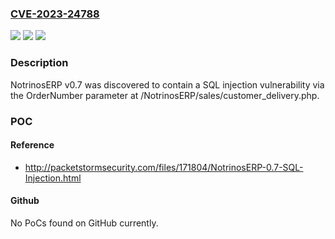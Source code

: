### [CVE-2023-24788](https://cve.mitre.org/cgi-bin/cvename.cgi?name=CVE-2023-24788)
![](https://img.shields.io/static/v1?label=Product&message=n%2Fa&color=blue)
![](https://img.shields.io/static/v1?label=Version&message=n%2Fa&color=blue)
![](https://img.shields.io/static/v1?label=Vulnerability&message=n%2Fa&color=brighgreen)

### Description

NotrinosERP v0.7 was discovered to contain a SQL injection vulnerability via the OrderNumber parameter at /NotrinosERP/sales/customer_delivery.php.

### POC

#### Reference
- http://packetstormsecurity.com/files/171804/NotrinosERP-0.7-SQL-Injection.html

#### Github
No PoCs found on GitHub currently.

